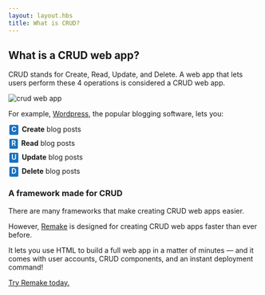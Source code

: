 ```yaml
---
layout: layout.hbs
title: What is CRUD?
---
```


## What is a CRUD web app?

CRUD stands for Create, Read, Update, and Delete. A web app that lets users perform these 4 operations is considered a CRUD web app.

![crud web app](/static/crud-diagram.png)

For example, [Wordpress](https://wordpress.org/), the popular blogging software, lets you:

<div style="margin-bottom: 8px; margin-left: 2px;"><b><span style="display: inline-block; line-height: 1em; padding: 2px 4px 4px; background-color: #1971c2; color: #e7f5ff; border-radius: 2px;">C</span> &nbsp;Create</b> blog posts</div>
<div style="margin-bottom: 8px; margin-left: 2px;"><b><span style="display: inline-block; line-height: 1em; padding: 2px 4px 4px; background-color: #1971c2; color: #e7f5ff; border-radius: 2px;">R</span> &nbsp;Read</b> blog posts</div>
<div style="margin-bottom: 8px; margin-left: 2px;"><b><span style="display: inline-block; line-height: 1em; padding: 2px 4px 4px; background-color: #1971c2; color: #e7f5ff; border-radius: 2px;">U</span> &nbsp;Update</b> blog posts</div>
<div style="margin-bottom: 8px; margin-left: 2px;"><b><span style="display: inline-block; line-height: 1em; padding: 2px 4px 4px; background-color: #1971c2; color: #e7f5ff; border-radius: 2px;">D</span> &nbsp;Delete</b> blog posts</div>

<div class="spacer--16"></div>

### A framework made for CRUD

There are many frameworks that make creating CRUD web apps easier.

However, [Remake](https://remaketheweb.com/) is designed for creating CRUD web apps faster than ever before.

It lets you use HTML to build a full web app in a matter of minutes &mdash; and it comes with user accounts, CRUD components, and an instant deployment command!

[Try Remake today.](https://remaketheweb.com/)




